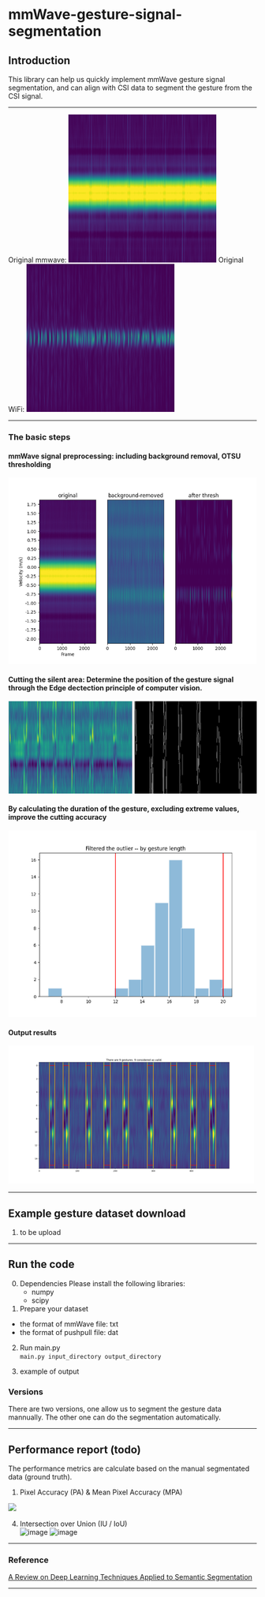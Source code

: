# mmWave-gesture-signal-segmentation
## Introduction 
This library can help us quickly implement mmWave gesture signal segmentation, and can align with CSI data to segment the gesture from the CSI signal.  
____________________________________________
  Original mmwave:
    <img src="https://github.com/lrlrlrlr/mmWave-and-CSI-Segmentation/blob/main/doc/original_mmwave.png" width="300" height="300">  Original WiFi:
  <img src="https://github.com/lrlrlrlr/mmWave-and-CSI-Segmentation/blob/main/doc/original_wifi.png" width="300" height="300">
____________________________________________
### The basic steps 
  #### mmWave signal preprocessing: including background removal, OTSU thresholding  
  ![bg removal and OTSU thresholding](https://github.com/lrlrlrlr/mmWave-and-CSI-Segmentation/blob/main/doc/out2.png)
  #### Cutting the silent area: Determine the position of the gesture signal through the Edge dectection principle of computer vision. 
  ![edge dectection](https://github.com/lrlrlrlr/mmWave-and-CSI-Segmentation/blob/main/doc/edge_dectection.png) 
  #### By calculating the duration of the gesture, excluding extreme values, improve the cutting accuracy  
  ![extreme value removal](https://github.com/lrlrlrlr/mmWave-and-CSI-Segmentation/blob/main/doc/filter.png)
  #### Output results  
  ![result](https://github.com/lrlrlrlr/mmWave-and-CSI-Segmentation/blob/main/doc/result.png)




_________________________________________
## Example gesture dataset download
1. to be upload


_________________________________________

## Run the code 
0. Dependencies
    Please install the following libraries:
      - numpy
      - scipy
1. Prepare your dataset
  - the format of mmWave file: txt
  - the format of pushpull file: dat

2. Run main.py  
    `main.py input_directory output_directory`
    
4. example of output


### Versions 
  There are two versions, one allow us to segment the gesture data mannually. The other one can do the segmentation automatically.
  
_______________________________________________________

## Performance report  (todo)
The performance metrics are calculate based on the manual segmentated data (ground truth).


1. Pixel Accuracy (PA) & Mean Pixel Accuracy (MPA)
  <img src="https://user-images.githubusercontent.com/27357380/126575604-586462de-b349-4cff-ac8c-a196822a1402.png"  height="300">

4. Intersection over Union (IU / IoU)  
      ![image](https://user-images.githubusercontent.com/27357380/126575643-31fb9baf-1330-449d-b664-fe5aaebbebd1.png)
      ![image](https://user-images.githubusercontent.com/27357380/126575628-eca991b9-30cc-4eae-a1f8-cee7319a385a.png)

____________________________________________
### Reference 
 [A Review on Deep Learning Techniques Applied to Semantic Segmentation](https://arxiv.org/abs/1704.06857)
___________________________________________
